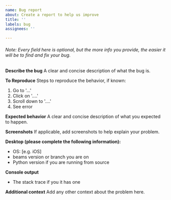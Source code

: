 ```yaml
---
name: Bug report
about: Create a report to help us improve
title: ''
labels: bug
assignees: ''

---
```

###### Note: Every field here is optional, but the more info you provide, the easier it will be to find and fix your bug.
**Describe the bug**
A clear and concise description of what the bug is.

**To Reproduce**
Steps to reproduce the behavior, if known:
1. Go to '...'
2. Click on '....'
3. Scroll down to '....'
4. See error

**Expected behavior**
A clear and concise description of what you expected to happen.

**Screenshots**
If applicable, add screenshots to help explain your problem.

**Desktop (please complete the following information):**
 - OS: [e.g. iOS]
 - beams version or branch you are on
 - Python version if you are running from source

**Console output**
 - The stack trace if you it has one

**Additional context**
Add any other context about the problem here.
